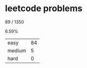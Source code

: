 # leetcode problems

89 / 1350

6.59%

|        |     |
| ------ | --- |
| easy   | 84  |
| medium | 5   |
| hard   | 0   |

